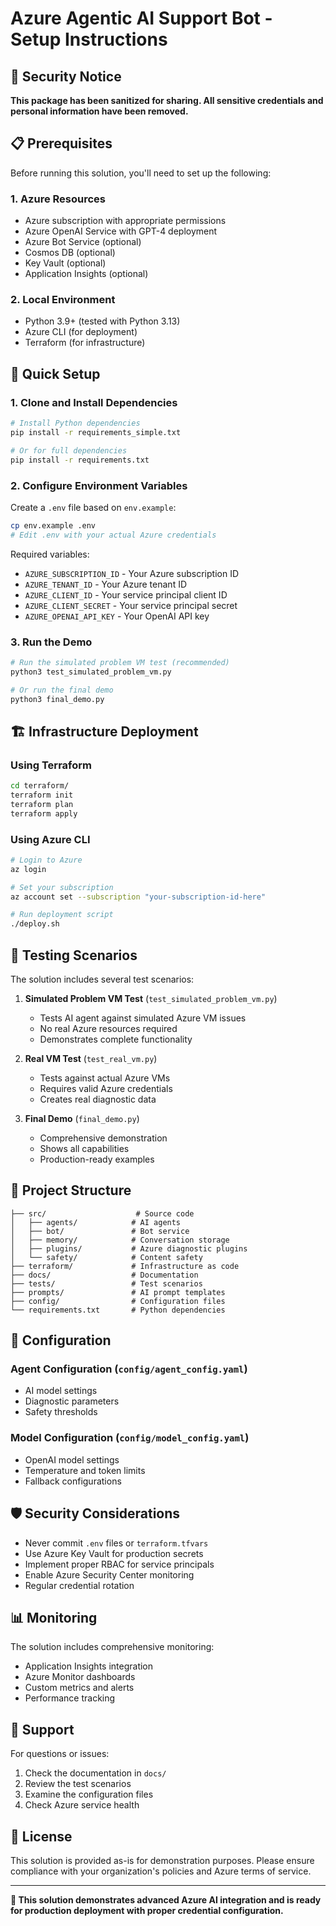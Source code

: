 # Azure Agentic AI Support Bot - Setup Instructions

## 🔐 Security Notice

**This package has been sanitized for sharing. All sensitive credentials and personal information have been removed.**

## 📋 Prerequisites

Before running this solution, you'll need to set up the following:

### 1. Azure Resources
- Azure subscription with appropriate permissions
- Azure OpenAI Service with GPT-4 deployment
- Azure Bot Service (optional)
- Cosmos DB (optional)
- Key Vault (optional)
- Application Insights (optional)

### 2. Local Environment
- Python 3.9+ (tested with Python 3.13)
- Azure CLI (for deployment)
- Terraform (for infrastructure)

## 🚀 Quick Setup

### 1. Clone and Install Dependencies
```bash
# Install Python dependencies
pip install -r requirements_simple.txt

# Or for full dependencies
pip install -r requirements.txt
```

### 2. Configure Environment Variables
Create a `.env` file based on `env.example`:

```bash
cp env.example .env
# Edit .env with your actual Azure credentials
```

Required variables:
- `AZURE_SUBSCRIPTION_ID` - Your Azure subscription ID
- `AZURE_TENANT_ID` - Your Azure tenant ID  
- `AZURE_CLIENT_ID` - Your service principal client ID
- `AZURE_CLIENT_SECRET` - Your service principal secret
- `AZURE_OPENAI_API_KEY` - Your OpenAI API key

### 3. Run the Demo
```bash
# Run the simulated problem VM test (recommended)
python3 test_simulated_problem_vm.py

# Or run the final demo
python3 final_demo.py
```

## 🏗️ Infrastructure Deployment

### Using Terraform
```bash
cd terraform/
terraform init
terraform plan
terraform apply
```

### Using Azure CLI
```bash
# Login to Azure
az login

# Set your subscription
az account set --subscription "your-subscription-id-here"

# Run deployment script
./deploy.sh
```

## 🧪 Testing Scenarios

The solution includes several test scenarios:

1. **Simulated Problem VM Test** (`test_simulated_problem_vm.py`)
   - Tests AI agent against simulated Azure VM issues
   - No real Azure resources required
   - Demonstrates complete functionality

2. **Real VM Test** (`test_real_vm.py`)
   - Tests against actual Azure VMs
   - Requires valid Azure credentials
   - Creates real diagnostic data

3. **Final Demo** (`final_demo.py`)
   - Comprehensive demonstration
   - Shows all capabilities
   - Production-ready examples

## 📁 Project Structure

```
├── src/                    # Source code
│   ├── agents/            # AI agents
│   ├── bot/               # Bot service
│   ├── memory/            # Conversation storage
│   ├── plugins/           # Azure diagnostic plugins
│   └── safety/            # Content safety
├── terraform/             # Infrastructure as code
├── docs/                  # Documentation
├── tests/                 # Test scenarios
├── prompts/               # AI prompt templates
├── config/                # Configuration files
└── requirements.txt       # Python dependencies
```

## 🔧 Configuration

### Agent Configuration (`config/agent_config.yaml`)
- AI model settings
- Diagnostic parameters
- Safety thresholds

### Model Configuration (`config/model_config.yaml`)
- OpenAI model settings
- Temperature and token limits
- Fallback configurations

## 🛡️ Security Considerations

- Never commit `.env` files or `terraform.tfvars`
- Use Azure Key Vault for production secrets
- Implement proper RBAC for service principals
- Enable Azure Security Center monitoring
- Regular credential rotation

## 📊 Monitoring

The solution includes comprehensive monitoring:
- Application Insights integration
- Azure Monitor dashboards
- Custom metrics and alerts
- Performance tracking

## 🤝 Support

For questions or issues:
1. Check the documentation in `docs/`
2. Review the test scenarios
3. Examine the configuration files
4. Check Azure service health

## 📄 License

This solution is provided as-is for demonstration purposes. Please ensure compliance with your organization's policies and Azure terms of service.

---

**🎯 This solution demonstrates advanced Azure AI integration and is ready for production deployment with proper credential configuration.**
